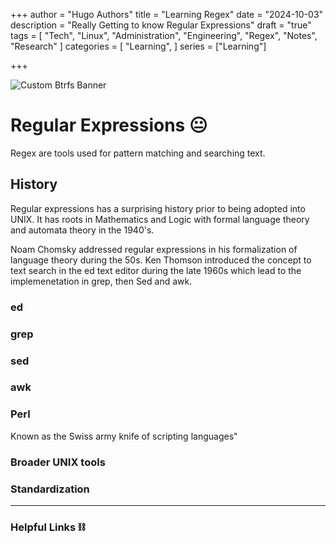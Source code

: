 +++
author = "Hugo Authors"
title = "Learning Regex"
date = "2024-10-03"
description = "Really Getting to know Regular Expressions"
draft = "true"
tags = [
  "Tech", "Linux", "Administration", "Engineering", "Regex", "Notes", "Research"
]
categories = [
    "Learning",
]
series = ["Learning"]

+++

<!--more-->

![Custom Btrfs Banner](https://trevorsmale.github.io/techblog/images/Btrfs/btrfslogo.png)

# Regular Expressions 😐

Regex are tools used for pattern matching and searching text.

## History

Regular expressions has a surprising history prior to being adopted into UNIX. It has roots in Mathematics and Logic with formal language theory and automata theory in the 1940's.

Noam Chomsky addressed regular expressions in his formalization of language theory during the 50s. Ken Thomson introduced the concept to text search in the ed text editor during the late 1960s which lead to the implemenetation in grep, then Sed and awk.

### ed

### grep

### sed

### awk

### Perl

Known as the Swiss army knife of scripting languages"

### Broader UNIX tools

### Standardization

---

### Helpful Links ⛓️


[^1]: Example [Article](website) Publisher, 2024.


